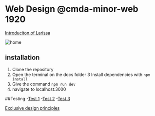 # Web Design @cmda-minor-web 1920

[Introduciton of Larissa](https://github.com/LarsBreuren/web-design-1920/wiki/Introduction-of-Larissa)

![home](https://user-images.githubusercontent.com/43336468/81075399-9914f380-8eea-11ea-9e2c-0df69659a41a.png)

## installation
  1. Clone the repository
  2. Open the terminal on the docs folder
  3 Install dependencies with `npm install`
  3. Give the command `npm run dev`
  4. navigate to localhost:3000
  
  ##Testing
-[Test 1](https://github.com/LarsBreuren/web-design-1920/wiki/Test-1)
-[Test 2](https://github.com/LarsBreuren/web-design-1920/wiki/Test-2)
-[Test 3](https://github.com/LarsBreuren/web-design-1920/wiki/Test-3)
  
[Exclusive design principles](  https://github.com/LarsBreuren/web-design-1920/wiki/Exclusive-design-principles)

  






